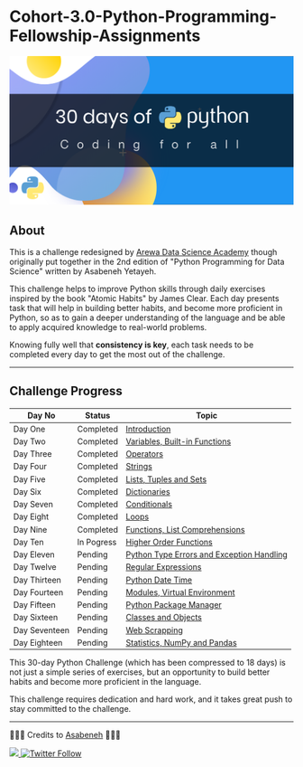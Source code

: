 # Cohort-3.0-Python-Programming-Fellowship-Assignments

![30 days of Python](./image.png)

## About

This is a challenge redesigned by [Arewa Data Science Academy](https://arewadatascience.github.io) though originally put together in the 2nd edition of "Python Programming for Data Science" written by Asabeneh Yetayeh.

This challenge helps to improve Python skills through daily exercises inspired by the book "Atomic Habits" by James Clear. Each day presents task that will help in building better habits, and become more proficient in Python, so as to gain a deeper understanding of the language and be able to apply acquired knowledge to real-world problems.

Knowing fully well that **consistency is key**, each task needs to be completed every day to get the most out of the challenge.

---

## Challenge Progress


|     Day No         |     Status   |Topic                               |
|--------------------|--------------|------------------------------------|
|      Day One     |    Completed   | [Introduction](../ArewaDS-Fellowship/30DaysOfPython/day_1/helloworld.py) |
|     Day Two    |   Completed    | [Variables, Built-in Functions](../ArewaDS-Fellowship/30DaysOfPython/day_2/variables.py) |
|     Day Three    |    Completed   | [Operators](../ArewaDS-Fellowship/30DaysOfPython/day_3/operators.ipynb) |
|     Day Four    |    Completed   | [Strings](../ArewaDS-Fellowship/30DaysOfPython/day_4/strings.ipynb) |
|     Day Five    |    Completed   | [Lists, Tuples and Sets](../ArewaDS-Fellowship/30DaysOfPython/day_5/lists.ipynb) |
|     Day Six    |   Completed    | [Dictionaries](../ArewaDS-Fellowship/30DaysOfPython/day_6/dictionaries.ipynb) |
|     Day Seven    |    Completed   | [Conditionals](../ArewaDS-Fellowship/30DaysOfPython/day_7/conditionals.ipynb) |
|     Day Eight    |    Completed   | [Loops](../ArewaDS-Fellowship/30DaysOfPython/day_8/loops.ipynb) |
|     Day Nine    |    Completed   | [Functions, List Comprehensions](../ArewaDS-Fellowship/30DaysOfPython/day_9/functions.ipynb) |
|     Day Ten    |    In Pogress   | [Higher Order Functions]() |
|     Day Eleven    |    Pending   | [Python Type Errors and Exception Handling]() |
|     Day Twelve    |    Pending   | [Regular Expressions]() |
|     Day Thirteen    |    Pending   | [Python Date Time]() |
|     Day Fourteen    |    Pending   | [Modules, Virtual Environment]() |
|     Day Fifteen    |    Pending   | [Python Package Manager]() |
|     Day Sixteen    |    Pending   | [Classes and Objects]() |
|     Day Seventeen    |    Pending   | [Web Scrapping]() |
|     Day Eighteen    |    Pending   | [Statistics, NumPy and Pandas]() |

This 30-day Python Challenge (which has been compressed to 18 days) is not just a simple series of exercises, but an opportunity to build better habits and become more proficient in the language. 

This challenge requires dedication and hard work, and it takes great push to stay committed to the challenge. 


---

🧡🧡🧡 Credits to [Asabeneh](https://testimonial-vdzd.onrender.com)
 🧡🧡🧡

   <a class="header-badge" target="_blank" href="https://www.linkedin.com/in/asabeneh/">
  <img src="https://img.shields.io/badge/style--5eba00.svg?label=LinkedIn&logo=linkedin&style=social">
  </a>
  <a class="header-badge" target="_blank" href="https://twitter.com/Asabeneh">
  <img alt="Twitter Follow" src="https://img.shields.io/twitter/follow/asabeneh?style=social">
  </a>